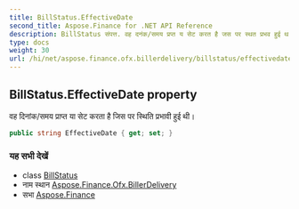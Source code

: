 ```yaml
---
title: BillStatus.EffectiveDate
second_title: Aspose.Finance for .NET API Reference
description: BillStatus संपत्त. वह दनंक/समय प्रप्त य सेट करत है जस पर स्थत प्रभव हुई थ
type: docs
weight: 30
url: /hi/net/aspose.finance.ofx.billerdelivery/billstatus/effectivedate/
---
```

## BillStatus.EffectiveDate property

वह दिनांक/समय प्राप्त या सेट करता है जिस पर स्थिति प्रभावी हुई थी।

```csharp
public string EffectiveDate { get; set; }
```

### यह सभी देखें

* class [BillStatus](../)
* नाम स्थान [Aspose.Finance.Ofx.BillerDelivery](../../billstatus/)
* सभा [Aspose.Finance](../../../)


